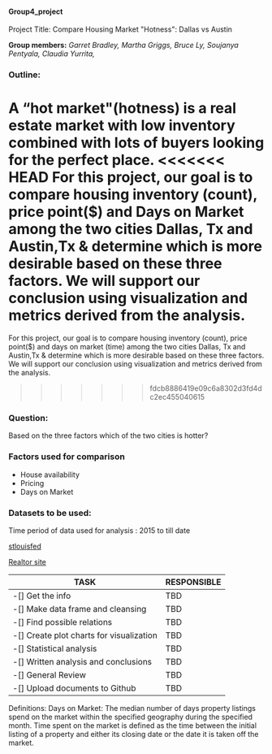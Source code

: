 #### Group4_project

Project Title: Compare Housing Market "Hotness": Dallas vs Austin

**Group members:**
*Garret Bradley,*
*Martha Griggs,*
*Bruce Ly,*
*Soujanya Pentyala,*
*Claudia Yurrita,*

### Outline:

A “hot market"(hotness) is a real estate market with low inventory combined with lots of buyers looking for the perfect place.
<<<<<<< HEAD
For this project, our goal is to compare housing inventory (count), price point($) and Days on Market among the two cities Dallas, Tx and Austin,Tx & determine which is more desirable based on these three factors. We will support our conclusion using visualization and metrics derived from the analysis.
=======
For this project, our goal is to compare housing inventory (count), price point($) and days on market (time) among the two cities Dallas, Tx and Austin,Tx & determine which is more desirable based on these three factors. We will support our conclusion using visualization and metrics derived from the analysis.
>>>>>>> fdcb8886419e09c6a8302d3fd4dc2ec455040615

### Question:
Based on the three factors which of the two cities is hotter?

### Factors used for comparison
* House availability
* Pricing
* Days on Market

### Datasets to be used:
Time period of data used for analysis :  2015 to till date

<a href="https://fred.stlouisfed.org/categories/" target="_blank">stlouisfed</a>

<a href="https://www.realtor.com/research/data/" target="_blank">Realtor site</a>


|TASK |RESPONSIBLE|
------|------|
| -[] Get the info                          | TBD|
| -[] Make data frame and cleansing         | TBD|
| -[] Find possible relations               | TBD|
| -[] Create plot charts for visualization  | TBD|
| -[] Statistical analysis                  | TBD|
| -[] Written analysis and conclusions      | TBD|
| -[] General Review                        | TBD|
| -[] Upload documents to Github            | TBD|

Definitions:
Days on Market: The median number of days property listings spend on the market within the specified geography during the specified month. Time spent on the market is defined as the time between the initial listing of a property and either its closing date or the date it is taken off the market.
